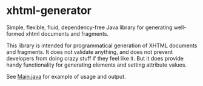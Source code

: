 # xhtml-generator
Simple, flexible, fluid, dependency-free Java library for generating well-formed xhtml documents and fragments.

This library is intended for programmatical generation of XHTML documents and fragments. It does not validate anything, and does
not prevent developers from doing crazy stuff if they feel like it. But it does provide handy functionality 
for generating elements and setting attribute values. 

See <a href="src/main/java/no/dv8/xhtml/generation/support/Main.java">Main.java</a> for example of usage and output. 

